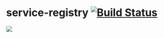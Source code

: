 # service-registry [![Build Status](https://travis-ci.org/ga4gh-discovery/service-registry.svg?branch=develop)](https://travis-ci.org/ga4gh-discovery/service-registry)
![](https://online.swagger.io/validator?url=https://raw.githubusercontent.com/ga4gh-discovery/service-registry/develop/service-registry.yml)
